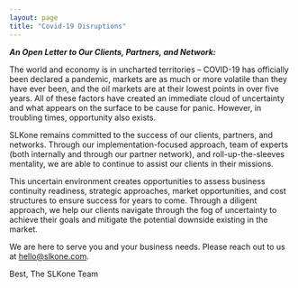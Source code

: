 ```yaml
---
layout: page
title: "Covid-19 Disruptions"
---
```


***An Open Letter to Our Clients, Partners, and Network:***

The world and economy is in uncharted territories – COVID-19 has officially been declared a pandemic, markets are as much or more volatile than they have ever been, and the oil markets are at their lowest points in over five years. All of these factors have created an immediate cloud of uncertainty and what appears on the surface to be cause for panic. However, in troubling times, opportunity also exists.

SLKone remains committed to the success of our clients, partners, and networks. Through our implementation-focused approach, team of experts (both internally and through our partner network), and roll-up-the-sleeves mentality, we are able to continue to assist our clients in their missions.

This uncertain environment creates opportunities to assess business continuity readiness, strategic approaches, market opportunities, and cost structures to ensure success for years to come. Through a diligent approach, we help our clients navigate through the fog of uncertainty to achieve their goals and mitigate the potential downside existing in the market. 

We are here to serve you and your business needs. Please reach out to us at hello@slkone.com.
 
Best,
The SLKone Team
